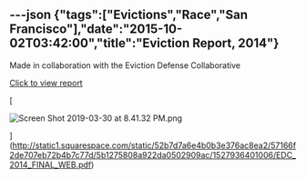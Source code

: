 ---json
{"tags":["Evictions","Race","San Francisco"],"date":"2015-10-02T03:42:00","title":"Eviction Report, 2014"}
---

Made in collaboration with the Eviction Defense Collaborative

[Click to view report](http://static1.squarespace.com/static/52b7d7a6e4b0b3e376ac8ea2/57166f2de707eb72b4b7c77d/5b1275808a922da0502909ac/1527936401006/EDC_2014_FINAL_WEB.pdf)

[

![Screen Shot 2019-03-30 at 8.41.32 PM.png](/assets/uploads/Screen+Shot+2019-03-30+at+8.41.32+PM.png)

](http://static1.squarespace.com/static/52b7d7a6e4b0b3e376ac8ea2/57166f2de707eb72b4b7c77d/5b1275808a922da0502909ac/1527936401006/EDC_2014_FINAL_WEB.pdf)